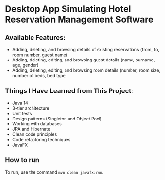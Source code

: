 # Desktop App Simulating Hotel Reservation Management Software

## Available Features:
- Adding, deleting, and browsing details of existing reservations (from, to, room number, guest name)
- Adding, deleting, editing, and browsing guest details (name, surname, age, gender)
- Adding, deleting, editing, and browsing room details (number, room size, number of beds, bed type)
  
## Things I Have Learned from This Project:
- Java 14
- 3-tier architecture
- Unit tests
- Design patterns (Singleton and Object Pool)
- Working with databases
- JPA and Hibernate
- Clean code principles
- Code refactoring techniques
- JavaFX

## How to run
To run, use the command `mvn clean javafx:run`.
